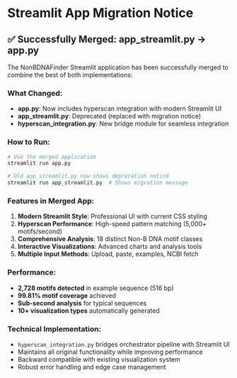 # Streamlit App Migration Notice

## ✅ Successfully Merged: app_streamlit.py → app.py

The NonBDNAFinder Streamlit application has been successfully merged to combine the best of both implementations:

### What Changed:
- **app.py**: Now includes hyperscan integration with modern Streamlit UI
- **app_streamlit.py**: Deprecated (replaced with migration notice)
- **hyperscan_integration.py**: New bridge module for seamless integration

### How to Run:
```bash
# Use the merged application
streamlit run app.py

# Old app_streamlit.py now shows deprecation notice
streamlit run app_streamlit.py  # Shows migration message
```

### Features in Merged App:
1. **Modern Streamlit Style**: Professional UI with current CSS styling
2. **Hyperscan Performance**: High-speed pattern matching (5,000+ motifs/second)
3. **Comprehensive Analysis**: 18 distinct Non-B DNA motif classes
4. **Interactive Visualizations**: Advanced charts and analysis tools
5. **Multiple Input Methods**: Upload, paste, examples, NCBI fetch

### Performance:
- **2,728 motifs detected** in example sequence (516 bp)
- **99.81% motif coverage** achieved
- **Sub-second analysis** for typical sequences
- **10+ visualization types** automatically generated

### Technical Implementation:
- `hyperscan_integration.py` bridges orchestrator pipeline with Streamlit UI
- Maintains all original functionality while improving performance
- Backward compatible with existing visualization system
- Robust error handling and edge case management